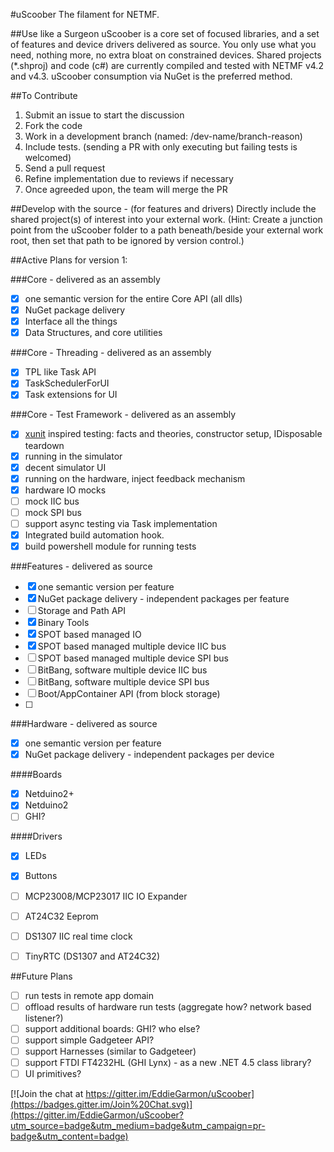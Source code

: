 #uScoober
The filament for NETMF.

##Use like a Surgeon
uScoober is a core set of focused libraries, and a set of features and device drivers delivered as source.
You only use what you need, nothing more, no extra bloat on constrained devices. 
Shared projects (*.shproj) and code (c#) are currently compiled and tested with NETMF v4.2 and v4.3.
uScoober consumption via NuGet is the preferred method.

##To Contribute
1. Submit an issue to start the discussion
1. Fork the code
1. Work in a development branch (named: /dev-name/branch-reason)
2. Include tests. (sending a PR with only executing but failing tests is welcomed)
1. Send a pull request
1. Refine implementation due to reviews if necessary
1. Once agreeded upon, the team will merge the PR

##Develop with the source - (for features and drivers)
Directly include the shared project(s) of interest into your external work. (Hint: Create a junction
point from the uScoober folder to a path beneath/beside your external work root, then set that path
to be ignored by version control.)

##Active Plans for version 1:

###Core - delivered as an assembly
- [X] one semantic version for the entire Core API (all dlls)
- [X] NuGet package delivery
- [X] Interface all the things
- [X] Data Structures, and core utilities

###Core - Threading - delivered as an assembly
- [X] TPL like Task API
- [X] TaskSchedulerForUI
- [X] Task extensions for UI

###Core - Test Framework - delivered as an assembly
- [X] [xunit](https://github.com/xunit) inspired testing: facts and theories, constructor setup, IDisposable teardown
- [X] running in the simulator
- [X] decent simulator UI
- [X] running on the hardware, inject feedback mechanism
- [X] hardware IO mocks
- [ ] mock IIC bus
- [ ] mock SPI bus
- [ ] support async testing via Task implementation
- [X] Integrated build automation hook.
- [X] build powershell module for running tests

###Features - delivered as source
- [X] one semantic version per feature
- [X] NuGet package delivery - independent packages per feature
- [ ] Storage and Path API
- [X] Binary Tools
- [X] SPOT based managed IO
- [X] SPOT based managed multiple device IIC bus
- [ ] SPOT based managed multiple device SPI bus
- [ ] BitBang, software multiple device IIC bus
- [ ] BitBang, software multiple device SPI bus
- [ ] Boot/AppContainer API (from block storage)
- [ ] 

###Hardware - delivered as source
- [X] one semantic version per feature
- [X] NuGet package delivery - independent packages per device

####Boards
- [X] Netduino2+
- [X] Netduino2
- [ ] GHI?

####Drivers
- [X] LEDs
- [X] Buttons
- [ ] MCP23008/MCP23017 IIC IO Expander
- [ ] AT24C32 Eeprom
- [ ] DS1307 IIC real time clock
- [ ] TinyRTC (DS1307 and AT24C32)

 
##Future Plans
- [ ] run tests in remote app domain
- [ ] offload results of hardware run tests (aggregate how? network based listener?)
- [ ] support additional boards: GHI? who else?
- [ ] support simple Gadgeteer API?
- [ ] support Harnesses (similar to Gadgeteer)
- [ ] support FTDI FT4232HL (GHI Lynx) - as a new .NET 4.5 class library?
- [ ] UI primitives?

[![Join the chat at https://gitter.im/EddieGarmon/uScoober](https://badges.gitter.im/Join%20Chat.svg)](https://gitter.im/EddieGarmon/uScoober?utm_source=badge&utm_medium=badge&utm_campaign=pr-badge&utm_content=badge)

